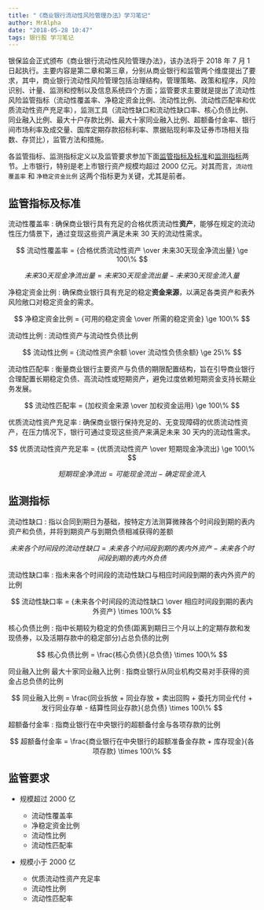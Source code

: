```yaml
---
title: "《商业银行流动性风险管理办法》学习笔记"
author: MrAlpha
date: "2018-05-28 10:47"
tags: 银行股 学习笔记
---
```


银保监会正式颁布《商业银行流动性风险管理办法》，该办法将于 2018 年 7 月 1 日起执行。主要内容是第二章和第三章，分别从商业银行和监管两个维度提出了要求，其中，商业银行流动性风险管理包括治理结构，管理策略、政策和程序，风险识别、计量、监测和控制以及信息系统四个方面；监管要求主要就是提出了流动性风险监管指标（流动性覆盖率、净稳定资金比例、流动性比例、流动性匹配率和优质流动性资产充足率），监测工具（流动性缺口和流动性缺口率、核心负债比例、同业融入比例、最大十户存款比例、最大十家同业融入比例、超额备付金率、银行间市场利率及成交量、国库定期存款招标利率、票据贴现利率及证券市场相关指数、存贷比），监管方法和措施。

各监管指标、监测指标定义以及监管要求参加下面[监管指标及标准](#监管指标及标准)和[监测指标](#监测指标)两节。上市银行，特别是老上市银行资产规模均超过 2000 亿元。对其而言，`流动性覆盖率` 和 `净稳定资金比例` 这两个指标更为关键，尤其是前者。

## 监管指标及标准

流动性覆盖率
: 确保商业银行具有充足的合格优质流动性**资产**，能够在规定的流动性压力情景下，通过变现这些资产满足未来 30 天的流动性需求。

$$ 流动性覆盖率 = {合格优质流动性资产 \over 未来30天现金净流出量} \ge 100\% $$

$$ 未来30天现金净流出量 = 未来30天现金流出量 - 未来30天现金流入量 $$

净稳定资金比例
: 确保商业银行具有充足的稳定**资金来源**，以满足各类资产和表外风险敞口对稳定资金的需求。

$$ 净稳定资金比例 = {可用的稳定资金 \over 所需的稳定资金} \ge 100\% $$

流动性比例
: 流动性资产与流动性负债比例

$$ 流动性比例 = {流动性资产余额 \over 流动性负债余额} \ge 25\% $$

流动性匹配率
: 衡量商业银行主要资产与负债的期限配置结构，旨在引导商业银行合理配置长期稳定负债、高流动性或短期资产，避免过度依赖短期资金支持长期业务发展。

$$ 流动性匹配率 = {加权资金来源 \over 加权资金运用} \ge 100\% $$

优质流动性资产充足率
: 确保商业银行保持充足的、无变现障碍的优质流动性资产，在压力情况下，银行可通过变现这些资产来满足未来 30 天内的流动性需求。

$$ 优质流动性资产充足率 = {优质流动性资产 \over 短期现金净流出} \ge 100\% $$

$$ 短期现金净流出 = 可能现金流出 - 确定现金流入 $$

## 监测指标

流动性缺口
: 指以合同到期日为基础，按特定方法测算微辣各个时间段到期的表内资产和负债，并将到期资产与到期负债相减获得的差额

$$ 未来各个时间段的流动性缺口 = 未来各个时间段到期的表内外资产 - 未来各个时间段到期的表内外负债 $$

流动性缺口率
: 指未来各个时间段的流动性缺口与相应时间段到期的表内外资产的比例

$$ 流动性缺口率 = {未来各个时间段的流动性缺口 \over 相应时间段到期的表内外资产} \times 100\% $$

核心负债比例
: 指中长期较为稳定的负债(距离到期日三个月以上的定期存款和发现债券，以及活期存款中的稳定部分)占总负债的比例

$$ 核心负债比例 = \frac{核心负债}{总负债} \times 100\% $$

同业融入比例
最大十家同业融入比例
: 指商业银行从同业机构交易对手获得的资金占总负债的比例

$$ 同业融入比例 = \frac{同业拆放 + 同业存放 + 卖出回购 + 委托方同业代付 + 发行同业存单 - 结算性同业存款}{总负债} \times 100\% $$

超额备付金率
: 指商业银行在中央银行的超额备付金与各项存款的比例

$$ 超额备付金率 = \frac{商业银行在中央银行的超额准备金存款 + 库存现金}{各项存款} \times 100\% $$

## 监管要求

- 规模超过 2000 亿

  + 流动性覆盖率
  + 净稳定资金比例
  + 流动性比例
  + 流动性匹配率

- 规模小于 2000 亿

  + 优质流动性资产充足率
  + 流动性比例
  + 流动性匹配率

